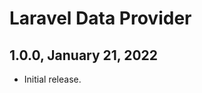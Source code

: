 Laravel Data Provider
=====================

1.0.0, January 21, 2022
-----------------------

- Initial release.

